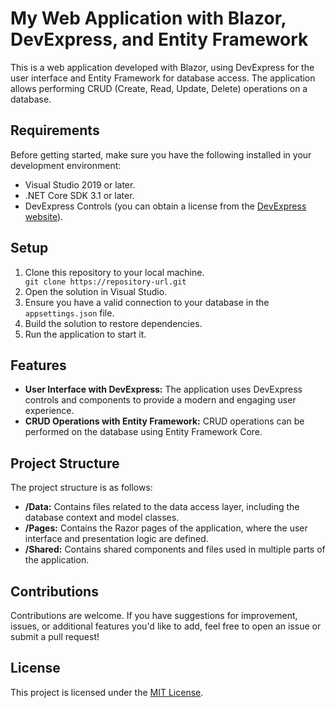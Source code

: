 <h1>My Web Application with Blazor, DevExpress, and Entity Framework</h1> <p>This is a web application developed with Blazor, using DevExpress for the user interface and Entity Framework for database access. The application allows performing CRUD (Create, Read, Update, Delete) operations on a database.</p> <h2>Requirements</h2> <p>Before getting started, make sure you have the following installed in your development environment:</p> <ul> <li>Visual Studio 2019 or later.</li> <li>.NET Core SDK 3.1 or later.</li> <li>DevExpress Controls (you can obtain a license from the <a href="https://www.devexpress.com/">DevExpress website</a>).</li> </ul> <h2>Setup</h2> <ol> <li>Clone this repository to your local machine.</li> <code>git clone https://repository-url.git</code> <li>Open the solution in Visual Studio.</li> <li>Ensure you have a valid connection to your database in the <code>appsettings.json</code> file.</li> <li>Build the solution to restore dependencies.</li> <li>Run the application to start it.</li> </ol> <h2>Features</h2> <ul> <li><strong>User Interface with DevExpress:</strong> The application uses DevExpress controls and components to provide a modern and engaging user experience.</li> <li><strong>CRUD Operations with Entity Framework:</strong> CRUD operations can be performed on the database using Entity Framework Core.</li> </ul> <h2>Project Structure</h2> <p>The project structure is as follows:</p> <ul> <li><strong>/Data:</strong> Contains files related to the data access layer, including the database context and model classes.</li> <li><strong>/Pages:</strong> Contains the Razor pages of the application, where the user interface and presentation logic are defined.</li> <li><strong>/Shared:</strong> Contains shared components and files used in multiple parts of the application.</li> </ul> <h2>Contributions</h2> <p>Contributions are welcome. If you have suggestions for improvement, issues, or additional features you'd like to add, feel free to open an issue or submit a pull request!</p> <h2>License</h2> <p>This project is licensed under the <a href="LICENSE">MIT License</a>.</p>

